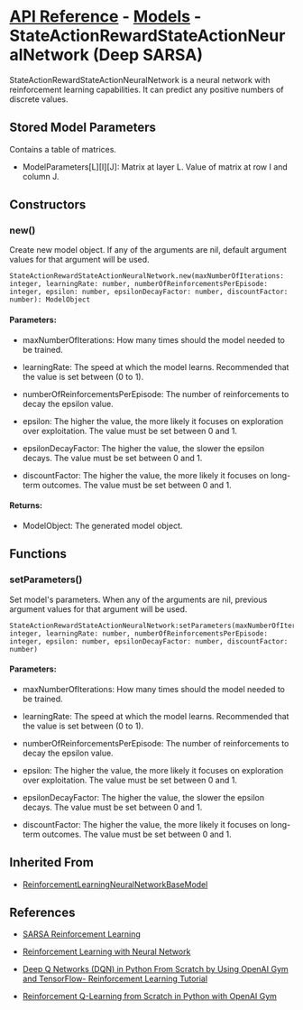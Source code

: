 # [API Reference](../../API.md) - [Models](../Models.md) - StateActionRewardStateActionNeuralNetwork (Deep SARSA)

StateActionRewardStateActionNeuralNetwork is a neural network with reinforcement learning capabilities. It can predict any positive numbers of discrete values.

## Stored Model Parameters

Contains a table of matrices.  

* ModelParameters[L][I][J]: Matrix at layer L. Value of matrix at row I and column J.

## Constructors

### new()

Create new model object. If any of the arguments are nil, default argument values for that argument will be used.

```
StateActionRewardStateActionNeuralNetwork.new(maxNumberOfIterations: integer, learningRate: number, numberOfReinforcementsPerEpisode: integer, epsilon: number, epsilonDecayFactor: number, discountFactor: number): ModelObject
```

#### Parameters:

* maxNumberOfIterations: How many times should the model needed to be trained.

* learningRate: The speed at which the model learns. Recommended that the value is set between (0 to 1).

* numberOfReinforcementsPerEpisode: The number of reinforcements to decay the epsilon value.

* epsilon: The higher the value, the more likely it focuses on exploration over exploitation. The value must be set between 0 and 1.

* epsilonDecayFactor: The higher the value, the slower the epsilon decays. The value must be set between 0 and 1.

* discountFactor: The higher the value, the more likely it focuses on long-term outcomes. The value must be set between 0 and 1.

#### Returns:

* ModelObject: The generated model object.

## Functions

### setParameters()

Set model's parameters. When any of the arguments are nil, previous argument values for that argument will be used.

```
StateActionRewardStateActionNeuralNetwork:setParameters(maxNumberOfIterations: integer, learningRate: number, numberOfReinforcementsPerEpisode: integer, epsilon: number, epsilonDecayFactor: number, discountFactor: number)
```

#### Parameters:

* maxNumberOfIterations: How many times should the model needed to be trained.

* learningRate: The speed at which the model learns. Recommended that the value is set between (0 to 1).

* numberOfReinforcementsPerEpisode: The number of reinforcements to decay the epsilon value.

* epsilon: The higher the value, the more likely it focuses on exploration over exploitation. The value must be set between 0 and 1.

* epsilonDecayFactor: The higher the value, the slower the epsilon decays. The value must be set between 0 and 1.

* discountFactor: The higher the value, the more likely it focuses on long-term outcomes. The value must be set between 0 and 1.

## Inherited From

* [ReinforcementLearningNeuralNetworkBaseModel](ReinforcementLearningNeuralNetworkBaseModel.md)

## References

* [SARSA Reinforcement Learning](https://www.geeksforgeeks.org/sarsa-reinforcement-learning/)

* [Reinforcement Learning with Neural Network](https://www.baeldung.com/cs/reinforcement-learning-neural-network)

* [Deep Q Networks (DQN) in Python From Scratch by Using OpenAI Gym and TensorFlow- Reinforcement Learning Tutorial](https://aleksandarhaber.com/deep-q-networks-dqn-in-python-from-scratch-by-using-openai-gym-and-tensorflow-reinforcement-learning-tutorial/)

* [Reinforcement Q-Learning from Scratch in Python with OpenAI Gym](https://www.learndatasci.com/tutorials/reinforcement-q-learning-scratch-python-openai-gym/)
